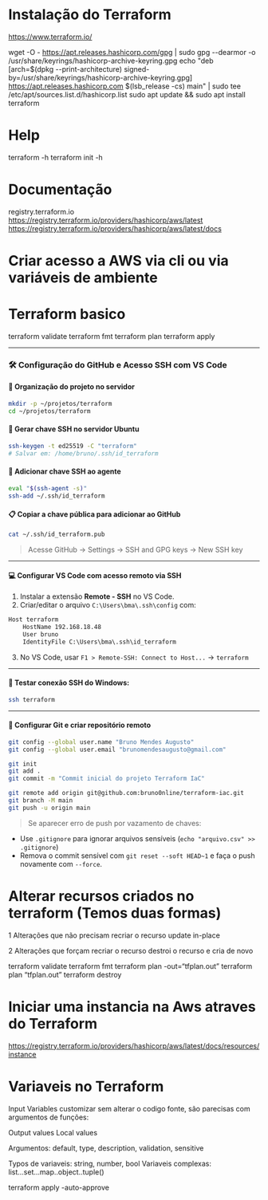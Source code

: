 
# Instalação do Terraform
https://www.terraform.io/

wget -O - https://apt.releases.hashicorp.com/gpg | sudo gpg --dearmor -o /usr/share/keyrings/hashicorp-archive-keyring.gpg
echo "deb [arch=$(dpkg --print-architecture) signed-by=/usr/share/keyrings/hashicorp-archive-keyring.gpg] https://apt.releases.hashicorp.com $(lsb_release -cs) main" | sudo tee /etc/apt/sources.list.d/hashicorp.list
sudo apt update && sudo apt install terraform

# Help

terraform -h
terraform init -h

# Documentação

registry.terraform.io
https://registry.terraform.io/providers/hashicorp/aws/latest
https://registry.terraform.io/providers/hashicorp/aws/latest/docs

# Criar acesso a AWS via cli ou via variáveis de ambiente

# Terraform basico

terraform validate
terraform fmt
terraform plan
terraform apply

---

### 🛠️ Configuração do GitHub e Acesso SSH com VS Code

#### 📁 Organização do projeto no servidor

```bash
mkdir -p ~/projetos/terraform
cd ~/projetos/terraform
```

#### 🔑 Gerar chave SSH no servidor Ubuntu

```bash
ssh-keygen -t ed25519 -C "terraform"
# Salvar em: /home/bruno/.ssh/id_terraform
```

#### 🧠 Adicionar chave SSH ao agente

```bash
eval "$(ssh-agent -s)"
ssh-add ~/.ssh/id_terraform
```

#### 📋 Copiar a chave pública para adicionar ao GitHub

```bash
cat ~/.ssh/id_terraform.pub
```

> Acesse GitHub → Settings → SSH and GPG keys → New SSH key

---

#### 💻 Configurar VS Code com acesso remoto via SSH

1. Instalar a extensão **Remote - SSH** no VS Code.
2. Criar/editar o arquivo `C:\Users\bma\.ssh\config` com:

```txt
Host terraform
    HostName 192.168.18.48
    User bruno
    IdentityFile C:\Users\bma\.ssh\id_terraform
```

3. No VS Code, usar `F1 > Remote-SSH: Connect to Host...` → `terraform`

---

#### 🧪 Testar conexão SSH do Windows:

```bash
ssh terraform
```

---

#### 🧾 Configurar Git e criar repositório remoto

```bash
git config --global user.name "Bruno Mendes Augusto"
git config --global user.email "brunomendesaugusto@gmail.com"

git init
git add .
git commit -m "Commit inicial do projeto Terraform IaC"

git remote add origin git@github.com:bruno0nline/terraform-iac.git
git branch -M main
git push -u origin main
```

> Se aparecer erro de push por vazamento de chaves:
- Use `.gitignore` para ignorar arquivos sensíveis (`echo "arquivo.csv" >> .gitignore`)
- Remova o commit sensível com `git reset --soft HEAD~1` e faça o push novamente com `--force`.


# Alterar recursos criados no terraform (Temos duas formas)

1 Alterações que não precisam recriar o recurso
update in-place

2 Alterações que forçam recriar o recurso
destroi o recurso e cria de novo 

terraform validate
terraform fmt
terraform plan -out=“tfplan.out”
terraform plan “tfplan.out”
terraform destroy

# Iniciar uma instancia na Aws atraves do Terraform

https://registry.terraform.io/providers/hashicorp/aws/latest/docs/resources/instance

# Variaveis no Terraform 

Input Variables customizar sem alterar o codigo fonte, são parecisas com argumentos de funções: 

Output values
Local values

Argumentos: default, type, description, validation, sensitive

Typos de variaveis: string, number, bool
Variaveis complexas: list...set...map..object..tuple(<TYPE>)

terraform apply -auto-approve